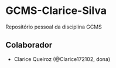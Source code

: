 # GCMS-Clarice-Silva
Repositório pessoal da disciplina GCMS

## Colaborador

- Clarice Queiroz (@Clarice172102, dona)

